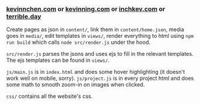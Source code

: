 ### [kevinnchen.com](https://kevinnchen.com) or [kevinning.com](https://kevinning.com) or [inchkev.com](https://inchkev.com) or [terrible.day](https://terrible.day)

Create pages as json in `content/`, link them in `content/home.json`,
media goes in `media/`, edit templates in `views/`, render everything to
html using `npm run build` which calls `node src/render.js` under the hood.

`src/render.js` parses the jsons and uses ejs to fill in the relevant templates.
The ejs templates can be found in `views/`.

`js/main.js` is in `index.html` and does some hover highlighting (it doesn't work well on mobile, sorry). `js/project.js`
is in every project html and does some math to smooth zoom-in on images when clicked.

`css/` contains all the website's css.